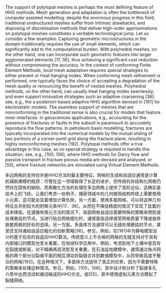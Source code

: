 The support of polytopal meshes is perhaps the most defining feature of HHO methods. Mesh generation and adaptation is often the bottleneck of computer assisted modelling: despite the enormous progress in this field, traditional unstructured meshes suffer from intrinsic drawbacks, and disposing of discretisation methods that deliver high-order approximations on polytopal meshes constitutes a veritable technological jump. Let us consider a few examples. Capturing geometric microstructures in the domain traditionally requires the use of small elements, which can significantly add to the computational burden. With polyhedral meshes, on the other hand, one can incorporate such geometric features into larger agglomerated elements [17, 36], thus achieving a significant cost reduction without compromising the accuracy. In the context of conforming Finite Element Methods, local mesh adaptation requires special strategies to either prevent or treat hanging nodes. When conforming mesh refinement is performed, one typically faces the choice of accepting a degradation of the mesh quality or renouncing the benefit of nested meshes. Polyhedral methods, on the other hand, can usually treat hanging nodes seamlessly, and even support innovative strategies such as adaptive coarsening [36]; see, e.g., the a posteriori-based adaptive HHO algorithm devised in [161] for electrostatic models. The seamless support of meshes that are nonconforming in the traditional sense is also crucial for models that feature inner interfaces. In geosciences applications, e.g., accounting for the presence of fractures or faults in the subsoil is paramount to accurately reproduce the flow patterns. In petroleum basin modelling, fractures are typically incorporated into the numerical models by the mutual sliding of two portions of a corner-point grid along the fracture plane, resulting in highly nonconforming meshes [192]. Polytopal methods offer a true advantage in this case, as no special strategy is required to handle this situation; see, e.g., [105, 106], where HHO methods for Darcy flow and passive transport in fracture porous media are devised and analysed, or [55], where fracture networks are simulated using Virtual Element Methods.

多边网格的支持也许是HHO方法的最主要特征。网格的生成和自适应通常是计算机辅助建模的瓶颈：尽管在这一领域取得了长足的进步，但传统的非结构化网格仍然存在固有的缺陷，而离散化方法的处理在多边网格上提供了高阶近似，这确实是技术上的飞跃。让我们考虑一些例子。捕获领域中的几何微观结构传统上需要使用小元素，这可能会显着增加计算负担。另一方面，使用多面网格，可以将这种几何特征合并到较大的附聚元素中[17、36]，从而在不降低精度的情况下实现了显着的成本降低。在遵循有限元方法的情况下，局部网格自适应需要特殊的策略来预防或处理悬挂的节点。当进行贴合网格细化时，通常面临选择接受网格质量下降或放弃嵌套网格的好处的选择。另一方面，多面体方法通常可以无缝处理悬挂的节点，甚至还支持诸如自适应粗化的创新策略[36]。参见，例如，在[161]中为静电模型设计的基于后验的自适应HHO算法。传统意义上不合格的网格的无缝支持对于具有内部接口的模型也至关重要。在地球科学应用中，例如，考虑到地下土壤中是否存在裂缝或断层，对于精确再现流型至关重要。在石油盆地建模中，通常通过角点网格的两个部分沿裂缝平面的相互滑动将裂缝合并到数值模型中，从而导致高度不整合的网格[192]。在这种情况下，多面体方法提供了真正的优势，因为不需要特殊的策略来处理这种情况。参见，例如，[105，106]，其中设计和分析了裂缝多孔介质中达西流动和被动输送的HHO方法，或[55]，其中使用虚拟元素方法模拟了裂缝网络。

---

